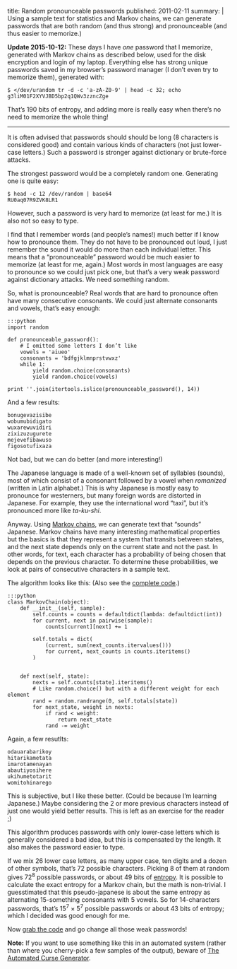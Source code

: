 title: Random pronounceable passwords
published: 2011-02-11
summary: |
    Using a sample text for statistics and Markov chains, we can generate
    passwords that are both random (and thus strong) and pronounceable
    (and thus easier to memorize.)

**Update 2015-10-12:**
These days I have *one* password that I memorize,
generated with Markov chains as described below,
used for the disk encryption and login of my laptop.
Everything else has strong unique passwords saved in my browser’s password manager
(I don’t even try to memorize them), generated with:

    $ </dev/urandom tr -d -c 'a-zA-Z0-9' | head -c 32; echo
    g3liM01F2XYVJBD5bp2q1QWv3zzncZge

That’s 190 bits of entropy,
and adding more is really easy when there’s no need to memorize the whole thing!

----

It is often advised that passwords should should be long (8 characters
is considered good) and contain various kinds of characters (not just lower-case
letters.) Such a password is stronger against dictionary or brute-force
attacks.

The strongest password would be a completely random one. Generating
one is quite easy:

    $ head -c 12 /dev/random | base64
    RU0aq07R9ZVK8LR1

However, such a password is very hard to memorize (at least for me.) It is also
not so easy to type.

I find that I remember words (and people’s names!) much better if I know
how to pronounce them. They
do not have to be pronounced out loud, I just remember the sound it would do
more than each individual letter. This means that a “pronounceable” password
 would be
much easier to memorize (at least for me, again.) Most words in most languages
are easy to pronounce so we could just pick one, but that’s a very weak
password against dictionary attacks. We need something random.

So, what is pronounceable? Real words that are hard to pronounce often have
many consecutive consonants. We could just alternate consonants and vowels,
that’s easy enough:

    :::python
    import random
    
    def pronounceable_password():
        # I omitted some letters I don’t like
        vowels = 'aiueo'
        consonants = 'bdfgjklmnprstvwxz'
        while 1:
            yield random.choice(consonants)
            yield random.choice(vowels)
            
    print ''.join(itertools.islice(pronounceable_password(), 14))
    
And a few results:

    bonugevazisibe
    wobumubidigato
    wuxarewuvidiri
    zixizuzugurete
    mejevefibawuso
    figosotufixaza

Not bad, but we can do better (and more interesting!)

The Japanese language is made of a well-known set of syllables (sounds), 
most of which consist of a consonant followed by a vowel when *romanized*
(written in Latin alphabet.) This is why Japanese is mostly easy to pronounce
for westerners, but many foreign words are distorted in Japanese. For example,
they use the international word “taxi”, but it’s pronounced more like
*ta-ku-shi*.

Anyway. Using [Markov chains](https://en.wikipedia.org/wiki/Markov_chain),
we can generate text that “sounds” Japanese. Markov chains have many
interesting mathematical properties but the basics is that they represent
a system that transits between states, and the next state depends only on the
current state and not the past. In other words, for text, each character has
a probability of being chosen that depends on the previous character.
To determine these probabilities, we look at pairs of consecutive characters
in a sample text.



The algorithm looks like this: (Also see the [complete
code](https://github.com/SimonSapin/snippets/blob/master/markov_passwords.py).)

    :::python    
    class MarkovChain(object):
        def __init__(self, sample):
            self.counts = counts = defaultdict(lambda: defaultdict(int))
            for current, next in pairwise(sample):
                counts[current][next] += 1
            
            self.totals = dict(
                (current, sum(next_counts.itervalues()))
                for current, next_counts in counts.iteritems()
            )
            

        def next(self, state):
            nexts = self.counts[state].iteritems()
            # Like random.choice() but with a different weight for each element
            rand = random.randrange(0, self.totals[state])
            for next_state, weight in nexts:
                if rand < weight:
                    return next_state
                rand -= weight

Again, a few resutlts:

    odauarabarikoy
    hitarikametata
    imarotamenayan
    abautiyosihere
    ukihumetotarit
    womitohinarego

This is subjective, but I like these better. (Could be because I’m learning
Japanese.)
Maybe considering the 2 or more previous characters instead of just one would
yield better results. This is left as an exercise for the reader ;)

This algorithm produces passwords with only lower-case letters which is 
generally considered a bad idea, but this is compensated by the length.
It also makes the password easier to type.

If we mix 26 lower case letters, as many upper case, ten digits and a dozen
of other symbols, that’s 72 possible characters. Picking 8 of them at random
gives 72<sup>8</sup> possible passwords, or about 49 bits of
[entropy](https://en.wikipedia.org/wiki/Entropy_%28information_theory%29).
It is possible to calculate the exact entropy for a Markov chain, but the math
is non-trivial. I guesstimated that this pseudo-japanese is about the same
entropy as alternating 15-something consonants with 5 vowels. So for
14-characters passwords, that’s 15<sup>7</sup> × 5<sup>7</sup> possible
passwords or about 43 bits of entropy; which I decided was good enough for me.

Now [grab the 
code](https://github.com/SimonSapin/snippets/blob/master/markov_passwords.py)
and go change all those weak passwords!

**Note:**
If you want to use something like this in an automated system
(rather than where you cherry-pick a few samples of the output),
beware of [The Automated Curse Generator](
http://thedailywtf.com/articles/The-Automated-Curse-Generator).
